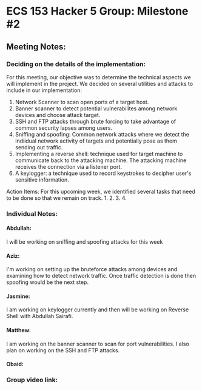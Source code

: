 # ECS 153 Hacker 5 Group: Milestone #2
####
## Meeting Notes:
### Deciding on the details of the implementation:
For this meeting, our objective was to determine the technical aspects we will implement in the project. We decided on several utilities and attacks to include in our implementation:

1. Network Scanner to scan open ports of a target host.
2. Banner scanner to detect potential vulnerabilites among network devices and choose attack target.
3. SSH and FTP attacks through brute forcing to take advantage of common security lapses among users.
4. Sniffing and spoofing: Common network attacks where we detect the indiidual network activity of targets and potentially pose as them sending out traffic.
5. Implementing a reverse shell: technique used for target machine to communicate back to the attacking machine. The attacking machine receives the connection via a listener port. 
6. A keylogger: a technique used to record keystrokes to decipher user's sensitive information.


Action Items:
For this upcoming week, we identified several tasks that need to be done so that we remain on track.
1.
2.
3.
4.
### Individual Notes:

#### Abdullah: 
I will be working on sniffing and spoofing attacks for this week

#### Aziz:
I'm working on setting up the bruteforce attacks among devices and examining how to detect network traffic. Once traffic detection is done then spoofing would be the next step.
#### Jasmine:
I am working on keylogger currently and then will be working on Reverse Shell with Abdullah Sairafi. 
#### Matthew:
I am working on the banner scanner to scan for port vulnerabilities. I also plan on working on the SSH and FTP attacks.
#### Obaid:





### Group video link:

